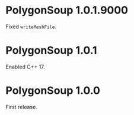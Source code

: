 # PolygonSoup 1.0.1.9000

Fixed `writeMeshFile`.


# PolygonSoup 1.0.1

Enabled C++ 17.


# PolygonSoup 1.0.0

First release.
